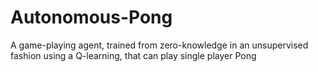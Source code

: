 # Autonomous-Pong
A game-playing agent, trained from zero-knowledge in an unsupervised fashion using a Q-learning, that can play single player Pong
